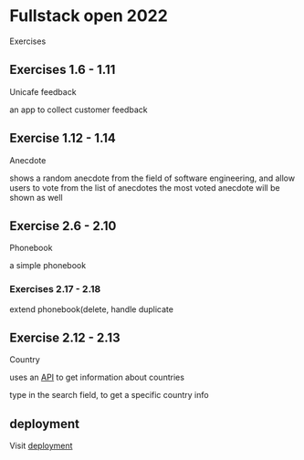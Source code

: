 # Fullstack open 2022

Exercises 

## Exercises 1.6 - 1.11

Unicafe feedback

an app to collect customer feedback

## Exercise 1.12 - 1.14

Anecdote

shows a random anecdote from the field of software engineering,
and allow users to vote from the list of anecdotes
the most voted anecdote will be shown as well

## Exercise 2.6 - 2.10

Phonebook

a simple phonebook

### Exercises 2.17 - 2.18

extend phonebook(delete, handle duplicate

## Exercise 2.12 - 2.13

Country

uses an [API](https://restcountries.com) to get information about countries

type in the search field, to get a specific country info

## deployment

Visit [deployment](https://fe2022app.vercel.app)

